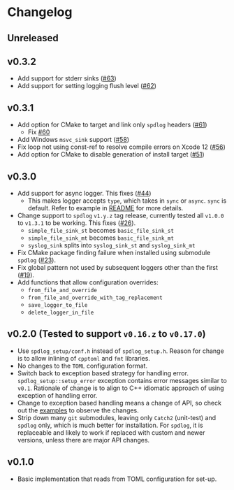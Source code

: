 # Changelog

## Unreleased

## v0.3.2

- Add support for stderr sinks
  ([#63](https://github.com/guangie88/spdlog_setup/pull/63))
- Add support for setting logging flush level
  ([#62](https://github.com/guangie88/spdlog_setup/pull/62))

## v0.3.1

- Add option for CMake to target and link only `spdlog` headers
  ([#61](https://github.com/guangie88/spdlog_setup/pull/61/))
  - Fix [#60](https://github.com/guangie88/spdlog_setup/issues/60)
- Add Windows `msvc_sink` support ([#58](https://github.com/guangie88/spdlog_setup/pull/58))
- Fix loop not using const-ref to resolve compile errors on Xcode 12
  ([#56](https://github.com/guangie88/spdlog_setup/pull/56))
- Add option for CMake to disable generation of install target
  ([#51](https://github.com/guangie88/spdlog_setup/pull/51))

## v0.3.0

- Add support for async logger. This fixes
  ([#44](https://github.com/guangie88/spdlog_setup/issues/44))
  - This makes logger accepts `type`, which takes in `sync` or `async`.
    `sync` is default. Refer to example in [README](README.md) for more details.
- Change support to `spdlog` `v1.y.z` tag release, currently tested all `v1.0.0`
  to `v1.3.1` to be working. This fixes
  ([#26](https://github.com/guangie88/spdlog_setup/issues/26)).
  - `simple_file_sink_st` becomes `basic_file_sink_st`
  - `simple_file_sink_mt` becomes `basic_file_sink_mt`
  - `syslog_sink` splits into `syslog_sink_st` and `syslog_sink_mt`
- Fix CMake package finding failure when installed using submodule `spdlog`
  ([#23](https://github.com/guangie88/spdlog_setup/issues/23)).
- Fix global pattern not used by subsequent loggers other than the first
  ([#19](https://github.com/guangie88/spdlog_setup/issues/19)).
- Add functions that allow configuration overrides:
  - `from_file_and_override`
  - `from_file_and_override_with_tag_replacement`
  - `save_logger_to_file`
  - `delete_logger_in_file`

## v0.2.0 (Tested to support `v0.16.z` to `v0.17.0`)

- Use `spdlog_setup/conf.h` instead of `spdlog_setup.h`. Reason for change is
  to allow inlining of `cpptoml` and `fmt` libraries.
- No changes to the `TOML` configuration format.
- Switch back to exception based strategy for handling error.
  `spdlog_setup::setup_error` exception contains error messages similar to
  `v0.1`. Rationale of change is to align to C++ idiomatic approach of using
  exception of handling error.
- Change to exception based handling means a change of API, so check out the
  [examples](./README.md#use-examples) to observe the changes.
- Strip down many `git` submodules, leaving only `Catch2` (unit-test) and
  `spdlog` only, which is much better for installation. For `spdlog`, it is
  replaceable and likely to work if replaced with custom and newer versions,
  unless there are major API changes.

## v0.1.0

- Basic implementation that reads from TOML configuration for set-up.
